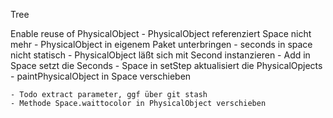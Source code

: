 Tree

Enable reuse of PhysicalObject
    - PhysicalObject referenziert Space nicht mehr
    - PhysicalObject in eigenem Paket unterbringen
    - seconds in space nicht statisch
    - PhysicalObject läßt sich mit Second instanzieren
    - Add in Space setzt die Seconds
    - Space in setStep aktualisiert die PhysicalOpjects
    - paintPhysicalObject in Space verschieben
    
    - Todo extract parameter, ggf über git stash 
    - Methode Space.waittocolor in PhysicalObject verschieben